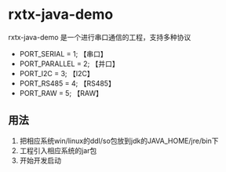 # rxtx-java-demo
rxtx-java-demo 是一个进行串口通信的工程，支持多种协议
*  PORT_SERIAL = 1; 【串口】
*  PORT_PARALLEL = 2; 【并口】
*  PORT_I2C = 3; 【I2C】
*  PORT_RS485 = 4; 【RS485】
*  PORT_RAW = 5; 【RAW】

## 用法
1.  把相应系统win/linux的ddl/so包放到jdk的JAVA_HOME/jre/bin下
2.  工程引入相应系统的jar包
3.  开始开发启动

